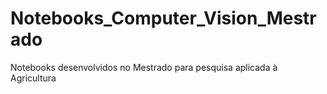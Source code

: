 # Notebooks_Computer_Vision_Mestrado
Notebooks desenvolvidos no Mestrado para pesquisa aplicada à Agricultura
